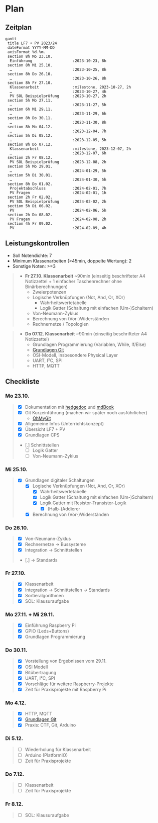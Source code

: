 # Plan

## Zeitplan

```mermaid
gantt
 title LF7 + PV 2023/24
 dateFormat YYYY-MM-DD
 axisFormat %d.%m.
 section 8h Mo 23.10.
  Einführung                  :2023-10-23, 8h
 section 8h Mi 25.10.
  …                           :2023-10-25, 8h
 section 8h Do 26.10.
  …                           :2023-10-26, 8h
 section 8h Fr 27.10.
  Klassenarbeit               :milestone, 2023-10-27, 2h
  …                           :2023-10-27, 4h
  PV SOL Beispielprüfung      :2023-10-27, 2h
 section 5h Mo 27.11.
  …                           :2023-11-27, 5h
 section 6h Mi 29.11.
  …                           :2023-11-29, 6h
 section 8h Do 30.11.
  …                           :2023-11-30, 8h
 section 8h Mo 04.12.
  …                           :2023-12-04, 7h
 section 5h Di 05.12.
  …                           :2023-12-05, 5h
 section 8h Do 07.12.
  Klassenarbeit               :milestone, 2023-12-07, 2h
  …                           :2023-12-07, 6h
 section 2h Fr 08.12.
  PV SOL Beispielprüfung      :2023-12-08, 2h
 section 5h Mo 29.01.
  …                           :2024-01-29, 5h
 section 5h Di 30.01.
  …                           :2024-01-30, 5h
 section 8h Do 01.02.
  Projektabschluss            :2024-02-01, 7h
  PV Fragen                   :2024-02-01, 1h
 section 2h Fr 02.02.
  PV SOL Beispielprüfung      :2024-02-02, 2h
 section 5h Di 06.02.
  PV                          :2024-02-06, 5h
 section 2h Do 08.02.
  PV Fragen                   :2024-02-08, 2h
 section 4h Fr 09.02.
  PV                          :2024-02-09, 4h
```

## Leistungskontrollen

* Soll Notendichte: 7 
* Minimum Klassenarbeiten (>45min, doppelte Wertung): 2
* Sonstige Noten: >=3

> * **Fr 27.10. Klassenarbeit** ~90min (einseitig beschrifteter A4 Notizzettel + 1 einfacher Taschenrechner ohne Binärberechnungen)
>   * Zweierpotenzen
>   * Logische Verknüpfungen (Not, And, Or, XOr)
>     * Wahrheitswertetabelle
>     * Logik Gatter (Schaltung mit einfachen (Um-)Schaltern)
>   * Von-Neumann-Zyklus
>   * Berechnung von (Vor-)Widerständen
>   * Rechnernetze / Topologien

> * **Do 07.12. Klassenarbeit** ~90min (einseitig beschrifteter A4 Notizzettel)
>   * Grundlagen Programmierung (Variablen, While, If/Else)
>   * [Grundlagen Git](https://johannesloetzsch.github.io/linux-praktikum/versionskontrolle.html)
>   * OSI-Modell, insbesondere Physical Layer
>   * UART, I²C, SPI
>   * HTTP, MQTT

## Checkliste

### Mo 23.10.
> - [x] Dokumentation mit [hedgedoc](https://hedgedoc.c3d2.de/) und [mdBook](https://rust-lang.github.io/mdBook/)
> - [x] Git Kurzeinführung (machen wir später noch ausführlicher)
>   * [OhMyGit](https://ohmygit.org/)
> - [x] Allgemeine Infos (Unterrichtskonzept)
> - [x] Übersicht LF7 + PV
> - [x] Grundlagen CPS
> - [.] Schnittstellen
>   - [ ] Logik Gatter
>   - [ ] Von-Neumann-Zyklus

### Mi 25.10.
> - [x] Grundlagen digitaler Schaltungen
>   - [x] Logische Verknüpfungen (Not, And, Or, XOr)
>     - [x] Wahrheitswertetabelle
>     - [x] Logik Gatter (Schaltung mit einfachen (Um-)Schaltern)
>     - [x] Logik Gatter mit Resistor-Transistor-Logik
>       - [x] (Halb-)Addierer
>   - [x] Berechnung von (Vor-)Widerständen

### Do 26.10.
> - [x] Von-Neumann-Zyklus
> - [x] Rechnernetze -> Bussysteme
> - [x] Integration -> Schnittstellen
> -   [.] -> Standards

### Fr 27.10.
> - [x] Klassenarbeit
> - [x] Integration -> Schnittstellen -> Standards
> - [x] Sortieralgorithmen
> - [x] SOL: Klausuraufgabe

### Mo 27.11. + Mi 29.11.
> - [x] Einführung Raspberry Pi
> - [x] GPIO (Leds+Buttons)
> - [x] Grundlagen Programmierung

### Do 30.11.
> - [x] Vorstellung von Ergebnissen vom 29.11.
> - [x] OSI Modell
> - [x] Bitübertragung
> - [x] UART, I²C, SPI
> - [x] Vorschläge für weitere Raspberry-Projekte
> - [x] Zeit für Praxisprojekte mit Raspberry Pi

### Mo 4.12.
> - [x] HTTP, MQTT
> - [x] [Grundlagen Git](https://johannesloetzsch.github.io/linux-praktikum/versionskontrolle.html)
> - [x] Praxis: CTF, Git, Arduino
### Di 5.12.
> - [ ] Wiederholung für Klassenarbeit
> - [ ] Arduino (PlatformIO)
> - [ ] Zeit für Praxisprojekte
### Do 7.12.
> - [ ] Klassenarbeit
> - [ ] Zeit für Praxisprojekte
### Fr 8.12.
> - [ ] SOL: Klausuraufgabe
